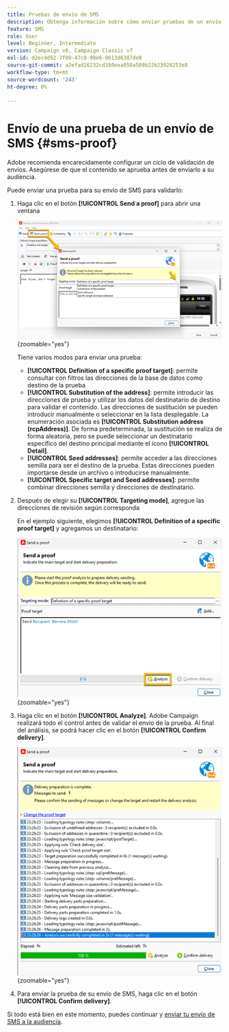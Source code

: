 ```yaml
---
title: Pruebas de envío de SMS
description: Obtenga información sobre cómo enviar pruebas de un envío SMS
feature: SMS
role: User
level: Beginner, Intermediate
version: Campaign v8, Campaign Classic v7
exl-id: d2ec4d92-7f00-47c8-98e6-0613d6387de0
source-git-commit: a2efad26232cd380eea850a589b22b23928253e8
workflow-type: tm+mt
source-wordcount: '243'
ht-degree: 0%

---
```


# Envío de una prueba de un envío de SMS {#sms-proof}

Adobe recomienda encarecidamente configurar un ciclo de validación de envíos. Asegúrese de que el contenido se aprueba antes de enviarlo a su audiencia.

Puede enviar una prueba para su envío de SMS para validarlo:

1. Haga clic en el botón **[!UICONTROL Send a proof]** para abrir una ventana

   ![](assets/proof_targeting.png){zoomable="yes"}

   Tiene varios modos para enviar una prueba:

   * **[!UICONTROL Definition of a specific proof target]**: permite consultar con filtros las direcciones de la base de datos como destino de la prueba
   * **[!UICONTROL Substitution of the address]**: permite introducir las direcciones de prueba y utilizar los datos del destinatario de destino para validar el contenido. Las direcciones de sustitución se pueden introducir manualmente o seleccionar en la lista desplegable. La enumeración asociada es **[!UICONTROL Substitution address (rcpAddress)]**.
De forma predeterminada, la sustitución se realiza de forma aleatoria, pero se puede seleccionar un destinatario específico del destino principal mediante el icono **[!UICONTROL Detail]**.
   * **[!UICONTROL Seed addresses]**: permite acceder a las direcciones semilla para ser el destino de la prueba. Estas direcciones pueden importarse desde un archivo o introducirse manualmente.
   * **[!UICONTROL Specific target and Seed addresses]**: permite combinar direcciones semilla y direcciones de destinatario.

1. Después de elegir su **[!UICONTROL Targeting mode]**, agregue las direcciones de revisión según corresponda

   En el ejemplo siguiente, elegimos **[!UICONTROL Definition of a specific proof target]** y agregamos un destinatario:

   ![](assets/proof_recipient.png){zoomable="yes"}

1. Haga clic en el botón **[!UICONTROL Analyze]**.
Adobe Campaign realizará todo el control antes de validar el envío de la prueba. Al final del análisis, se podrá hacer clic en el botón **[!UICONTROL Confirm delivery]**.

   ![](assets/proof_analyze.png){zoomable="yes"}

1. Para enviar la prueba de su envío de SMS, haga clic en el botón **[!UICONTROL Confirm delivery]**.

Si todo está bien en este momento, puedes continuar y [enviar tu envío de SMS a la audiencia](sms-audience.md).
